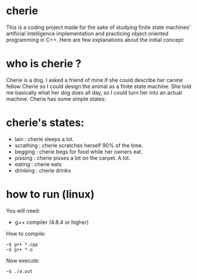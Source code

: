 ﻿# cherie

This is a coding project made for the sake of studying finite state machines' artificial intelligence implementation and practicing object oriented programming in C++. Here are few explanations about the initial concept:

# who is cherie ?

Cherie is a dog. I asked a friend of mine if she could describe her canine fellow Cherie so I could design the animal as a finite state machine. She told me basically what her dog does all day, so I could turn her into an actual machine. Cherie has some simple states:

# cherie's states:

* lain : cherie sleeps a lot.
* scrathing : cherie scratches herself 90% of the time.
* begging : cherie begs for food while her owners eat.
* pissing : cherie pisses a lot on the carpet. A lot.
* eating : cherie eats
* drinking : cherie drinks

# how to run (linux)

You will need:
* g++ compiler (4.8.4 or higher)

How to compile:

	~$ g++ *.cpp
	~$ g++ *.o

Now execute:

	~$ ./a.out
